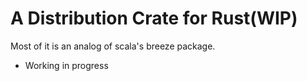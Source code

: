 A Distribution Crate for Rust(WIP)
=============================

Most of it is an analog of scala's breeze package.

* Working in progress
